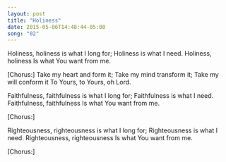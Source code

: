 ```yaml
---
layout: post
title: "Holiness"
date: 2015-05-06T14:48:44-05:00
song: "02"
---
```


Holiness, holiness is what I long for;
Holiness is what I need.
Holiness, holiness
Is what You want from me.

[Chorus:]
Take my heart and form it;
Take my mind transform it;
Take my will conform it
To Yours, to Yours, oh Lord.

Faithfulness, faithfulness is what I long for;
Faithfulness is what I need.
Faithfulness, faithfulness
Is what You want from me.

[Chorus:]

Righteousness, righteousness is what I long for;
Righteousness is what I need.
Righteousness, righteousness
Is what You want from me.

[Chorus:]
